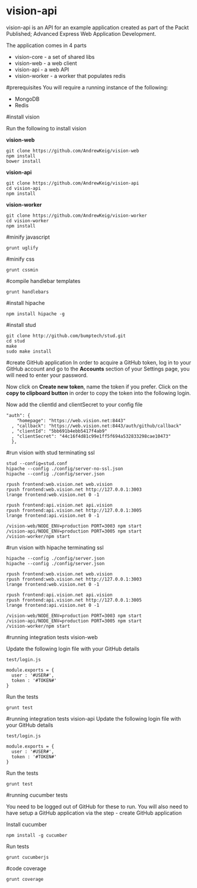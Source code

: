 vision-api
==========


vision-api is an API for an example application created as part of the Packt Published; Advanced Express Web Application Development.

The application comes in 4 parts

- vision-core - a set of shared libs
- vision-web - a web client
- vision-api - a web API 
- vision-worker - a worker that populates redis

#prerequisites
You will require a running instance of the following:

- MongoDB
- Redis



#install vision

Run the following to install vision

**vision-web**

```
git clone https://github.com/AndrewKeig/vision-web
npm install
bower install
```

**vision-api**

```
git clone https://github.com/AndrewKeig/vision-api
cd vision-api
npm install
```

**vision-worker**

```
git clone https://github.com/AndrewKeig/vision-worker
cd vision-worker
npm install
```

#minify javascript

```
grunt uglify
```

#minify css
```
grunt cssmin
```

#compile handlebar templates
```
grunt handlebars
```


#install hipache

```
npm install hipache -g
```

#install stud

```
git clone http://github.com/bumptech/stud.git
cd stud
make
sudo make install
```


#create GitHub application
In order to acquire a GitHub token, log in to your GitHub account and go to the **Accounts** section of your Settings page, you will need to enter your password. 

Now click on **Create new token**, name the token if you prefer. Click on the **copy to clipboard button** in order to copy the token into the following login.

Now add the clientId and clientSecret to your config file

```
"auth": {
    "homepage": "https://web.vision.net:8443"
  , "callback": "https://web.vision.net:8443/auth/github/callback"
  , "clientId": "5bb691b4ebb5417f4ab9"
  , "clientSecret": "44c16f4d81c99e1ff5f694a532833298cae10473"
  },
```

#run vision with stud terminating ssl
```
stud --config=stud.conf
hipache --config ./config/server-no-ssl.json
hipache --config ./config/server.json

rpush frontend:web.vision.net web.vision
rpush frontend:web.vision.net http://127.0.0.1:3003
lrange frontend:web.vision.net 0 -1

rpush frontend:api.vision.net api.vision
rpush frontend:api.vision.net http://127.0.0.1:3005
lrange frontend:api.vision.net 0 -1

/vision-web/NODE_ENV=production PORT=3003 npm start
/vision-api/NODE_ENV=production PORT=3005 npm start
/vision-worker/npm start
```

#run vision with hipache terminating ssl
```
hipache --config ./config/server.json
hipache --config ./config/server.json

rpush frontend:web.vision.net web.vision
rpush frontend:web.vision.net http://127.0.0.1:3003
lrange frontend:web.vision.net 0 -1

rpush frontend:api.vision.net api.vision
rpush frontend:api.vision.net http://127.0.0.1:3005
lrange frontend:api.vision.net 0 -1

/vision-web/NODE_ENV=production PORT=3003 npm start
/vision-api/NODE_ENV=production PORT=3005 npm start
/vision-worker/npm start
```


#running integration tests vision-web

Update the following login file with your GitHub details

```
test/login.js

module.exports = {
  user : '#USER#',
  token : '#TOKEN#'
}
```

Run the tests

```
grunt test
```

#running integration tests vision-api
Update the following login file with your GitHub details

```
test/login.js

module.exports = {
  user : '#USER#',
  token : '#TOKEN#'
}
```

Run the tests

```
grunt test
```

#running cucumber tests

You need to be logged out of GitHub for these to run.
You will also need to have setup a GitHub application via the step - create GitHub application

Install cucumber

```
npm install -g cucumber
```

Run tests

```
grunt cucumberjs
```

#code coverage

```
grunt coverage

```


